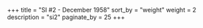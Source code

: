 +++
title = "SI #2 - December 1958"
sort_by = "weight"
weight = 2
description = "si2"
paginate_by = 25
+++
